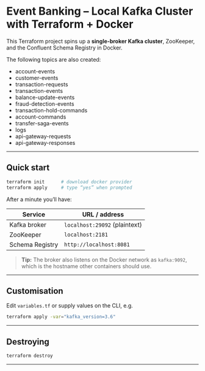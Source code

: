 
# Event Banking – Local Kafka Cluster with Terraform + Docker

This Terraform project spins up a **single‑broker Kafka cluster**, ZooKeeper, and the Confluent Schema Registry in Docker.  

The following topics are also created:
- account-events 
- customer-events 
- transaction-requests 
- transaction-events 
- balance-update-events 
- fraud-detection-events 
- transaction-hold-commands 
- account-commands 
- transfer-saga-events 
- logs
- api-gateway-requests
- api-gateway-responses

---

## Quick start

```bash
terraform init      # download docker provider
terraform apply     # type “yes” when prompted
```

After a minute you’ll have:

| Service            | URL / address                      |
|--------------------|------------------------------------|
| Kafka broker       | `localhost:29092` (plaintext)      |
| ZooKeeper          | `localhost:2181`                   |
| Schema Registry    | `http://localhost:8081`            |

> **Tip:** The broker also listens on the Docker network as `kafka:9092`, which is the hostname other containers should use.

---

## Customisation

Edit `variables.tf` or supply values on the CLI, e.g.

```bash
terraform apply -var="kafka_version=3.6"
```

---

## Destroying

```bash
terraform destroy
```

---